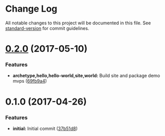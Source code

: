 # Change Log

All notable changes to this project will be documented in this file.
See [standard-version](https://github.com/conventional-changelog/standard-version) for commit guidelines.

<a name="0.2.0"></a>
# [0.2.0](https://github.com/mineral-ui/mineral-ui/compare/@mineral-ui/site@0.1.0...@mineral-ui/site@0.2.0) (2017-05-10)


### Features

* **archetype,hello,hello-world,site,world:** Build site and package demo mvps ([69fb9a4](https://github.com/mineral-ui/mineral-ui/commit/69fb9a4))




<a name="0.1.0"></a>
# 0.1.0 (2017-04-26)


### Features

* **initial:** Initial commit ([37b51d8](https://github.com/mineral-ui/mineral-ui/commit/37b51d8))
